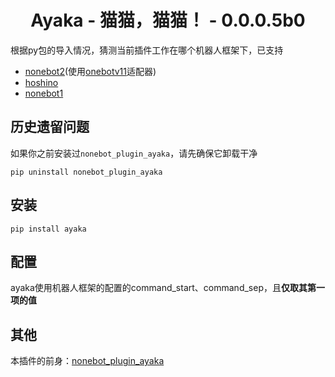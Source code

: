 <div align="center">

# Ayaka - 猫猫，猫猫！ - 0.0.0.5b0

</div>

根据py包的导入情况，猜测当前插件工作在哪个机器人框架下，已支持

- [nonebot2](https://github.com/nonebot/nonebot2)(使用[onebotv11](https://github.com/nonebot/adapter-onebot)适配器)
- [hoshino](https://github.com/Ice-Cirno/HoshinoBot)
- [nonebot1](https://github.com/nonebot/nonebot)

## 历史遗留问题

如果你之前安装过`nonebot_plugin_ayaka`，请先确保它卸载干净

```
pip uninstall nonebot_plugin_ayaka
```

## 安装

```
pip install ayaka
```

## 配置

ayaka使用机器人框架的配置的command_start、command_sep，且**仅取其第一项的值**

## 其他

本插件的前身：[nonebot_plugin_ayaka](https://github.com/bridgeL/nonebot-plugin-ayaka)
